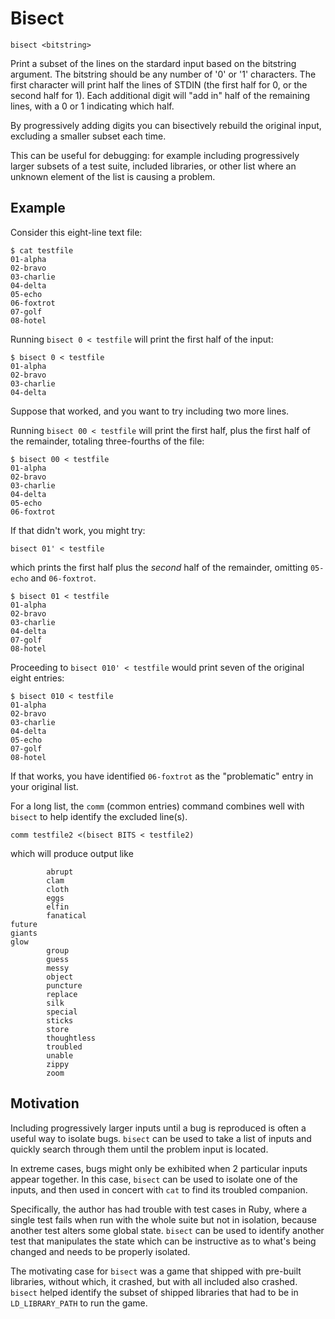 # Bisect

`bisect <bitstring>`

Print a subset of the lines on the stardard input
based on the bitstring argument.  The bitstring should be any
number of '0' or '1' characters.
The first character will print half the lines of STDIN
(the first half for 0, or the second half for 1).  Each additional
digit will "add in" half of the remaining lines, with a 0 or 1 indicating
which half.

By progressively adding digits you can bisectively rebuild the original
input, excluding a smaller subset each time.  

This can be useful for debugging: for example including progressively
larger subsets of a test suite, included libraries, or other list
where an unknown element of the list is causing a problem.

## Example

Consider this eight-line text file:
```
$ cat testfile
01-alpha
02-bravo
03-charlie
04-delta
05-echo
06-foxtrot
07-golf
08-hotel
```

Running `bisect 0 < testfile` will print the first half of the input:
```
$ bisect 0 < testfile
01-alpha
02-bravo
03-charlie
04-delta
```

Suppose that worked, and you want to try including two more lines.

Running `bisect 00 < testfile`
will print the first half, plus the first half of the remainder, totaling
three-fourths of the file:
```
$ bisect 00 < testfile
01-alpha
02-bravo
03-charlie
04-delta
05-echo
06-foxtrot
```

If that didn't work, you might try:

`bisect 01' < testfile`

which prints the first half plus the *second* half of the remainder,
omitting `05-echo` and `06-foxtrot`.

```
$ bisect 01 < testfile
01-alpha
02-bravo
03-charlie
04-delta
07-golf
08-hotel
```

Proceeding to
`bisect 010' < testfile` would print seven of the original eight
entries:

```
$ bisect 010 < testfile
01-alpha
02-bravo
03-charlie
04-delta
05-echo
07-golf
08-hotel
```

If that works, you have identified `06-foxtrot` as the "problematic"
entry in your original list.

For a long list, the `comm` (common entries) command combines
well with `bisect` to help identify the excluded line(s).

`comm testfile2 <(bisect BITS < testfile2)`

which will produce output like

```
		abrupt
		clam
		cloth
		eggs
		elfin
		fanatical
future
giants
glow
		group
		guess
		messy
		object
		puncture
		replace
		silk
		special
		sticks
		store
		thoughtless
		troubled
		unable
		zippy
		zoom
```

## Motivation

Including progressively larger inputs until a bug is reproduced
is often a useful way to isolate bugs.
`bisect` can be used to take a list of inputs
and quickly search through them until the problem input is located.

In extreme cases, bugs might only be exhibited
when 2 particular inputs appear together.
In this case, `bisect` can be used to isolate one of the inputs,
and then used in concert with `cat` to find its troubled companion.

Specifically, the author has had trouble with test cases in Ruby,
where a single test fails when run with the whole suite but not in isolation,
because another test alters some global state.
`bisect` can be used to identify another test that manipulates the state
which can be instructive as to what's being changed and needs to be properly isolated.

The motivating case for `bisect` was a game that shipped with pre-built libraries,
without which, it crashed, but with all included also crashed. `bisect` helped
identify the subset of shipped libraries
that had to be in `LD_LIBRARY_PATH` to run the game.
